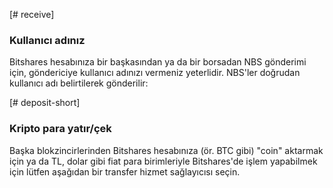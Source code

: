 [# receive]
### Kullanıcı adınız
Bitshares hesabınıza bir başkasından ya da bir borsadan NBS gönderimi için, göndericiye kullanıcı adınızı vermeniz yeterlidir. NBS'ler doğrudan kullanıcı adı belirtilerek gönderilir:

[# deposit-short]
### Kripto para yatır/çek
Başka blokzincirlerinden Bitshares hesabınıza (ör. BTC gibi) "coin" aktarmak için ya da TL, dolar gibi fiat para birimleriyle Bitshares'de işlem yapabilmek için lütfen aşağıdan bir transfer hizmet sağlayıcısı seçin.

